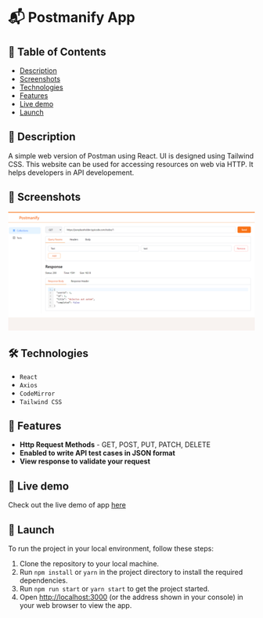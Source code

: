 # 📬 **Postmanify App**

## 📃 Table of Contents

- [Description](#-description)
- [Screenshots](#-screenshots)
- [Technologies](#-technologies)
- [Features](#-features)
- [Live demo](#-live-demo)
- [Launch](#-launch)

## 📝 Description

A simple web version of Postman using React. UI is designed using Tailwind CSS. This website can be used for accessing resources on web via HTTP. It helps developers in API developement.

## 📸 Screenshots

![Main screen](.github/screenshots/screenshot.png 'Main screen')

## 🛠️ Technologies

- `React`
- `Axios`
- `CodeMirror`
- `Tailwind CSS`

## 🦄 Features

- **Http Request Methods** - GET, POST, PUT, PATCH, DELETE
- **Enabled to write API test cases in JSON format**
- **View response to validate your request**

## 🎥 Live demo

Check out the live demo of app [here](https://postmanify-app.vercel.app/)

## 🚀 Launch

To run the project in your local environment, follow these steps:

1. Clone the repository to your local machine.
2. Run `npm install` or `yarn` in the project directory to install the required dependencies.
3. Run `npm run start` or `yarn start` to get the project started.
4. Open [http://localhost:3000](http://localhost:3000) (or the address shown in your console) in your web browser to view the app.
